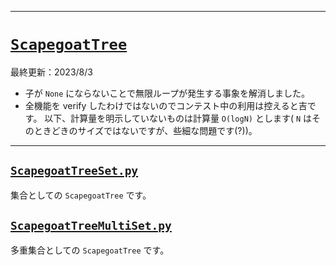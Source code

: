 ____

# [`ScapegoatTree`](https://github.com/titanium-22/Library_py/tree/main/DataStructures/BBST/ScapegoatTree)

最終更新：2023/8/3
- 子が `None` にならないことで無限ループが発生する事象を解消しました。
- 全機能を verify したわけではないのでコンテスト中の利用は控えると吉です。
以下、計算量を明示していないものは計算量 `O(logN)` とします( `N` はそのときどきのサイズではないですが、些細な問題です(?))。

_____

## [`ScapegoatTreeSet.py`](https://github.com/titanium-22/Library_py/blob/main/DataStructures/BBST/ScapegoatTree/ScapegoatTreeSet.pyy)
集合としての `ScapegoatTree` です。

## [`ScapegoatTreeMultiSet.py`](https://github.com/titanium-22/Library_py/blob/main/DataStructures/BBST/ScapegoatTree/ScapegoatTreeMultiset.py)
多重集合としての `ScapegoatTree` です。


